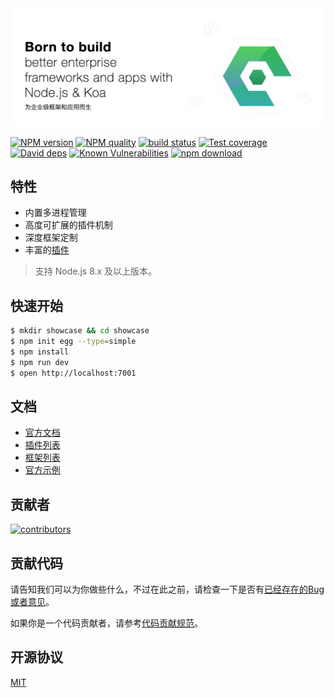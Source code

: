 <div style="text-align:center">
	<img src="docs/assets/egg-banner.png" />
</div>

[![NPM version][npm-image]][npm-url]
[![NPM quality][quality-image]][quality-url]
[![build status][travis-image]][travis-url]
[![Test coverage][codecov-image]][codecov-url]
[![David deps][david-image]][david-url]
[![Known Vulnerabilities][snyk-image]][snyk-url]
[![npm download][download-image]][download-url]

[npm-image]: https://img.shields.io/npm/v/egg.svg?style=flat-square
[npm-url]: https://npmjs.org/package/egg
[quality-image]: http://npm.packagequality.com/shield/egg.svg?style=flat-square
[quality-url]: http://packagequality.com/#?package=egg
[travis-image]: https://img.shields.io/travis/eggjs/egg.svg?style=flat-square
[travis-url]: https://travis-ci.org/eggjs/egg
[codecov-image]: https://img.shields.io/codecov/c/github/eggjs/egg.svg?style=flat-square
[codecov-url]: https://codecov.io/gh/eggjs/egg
[david-image]: https://img.shields.io/david/eggjs/egg.svg?style=flat-square
[david-url]: https://david-dm.org/eggjs/egg
[snyk-image]: https://snyk.io/test/npm/egg/badge.svg?style=flat-square
[snyk-url]: https://snyk.io/test/npm/egg
[download-image]: https://img.shields.io/npm/dm/egg.svg?style=flat-square
[download-url]: https://npmjs.org/package/egg

## 特性

- 内置多进程管理
- 高度可扩展的插件机制
- 深度框架定制
- 丰富的[插件](https://github.com/search?q=topic%3Aegg-plugin&type=Repositories)

> 支持 Node.js 8.x 及以上版本。

## 快速开始

```bash
$ mkdir showcase && cd showcase
$ npm init egg --type=simple
$ npm install
$ npm run dev
$ open http://localhost:7001
```

## 文档

- [官方文档](https://eggjs.org/zh-cn/)
- [插件列表](https://github.com/search?q=topic%3Aegg-plugin&type=Repositories)
- [框架列表](https://github.com/search?q=topic%3Aegg-framework&type=Repositories)
- [官方示例](https://github.com/eggjs/examples)

## 贡献者

[![contributors](https://badges.implements.io/api/contributors?org=eggjs&repo=egg&width=1280&size=48&padding=6&type=jpeg)](https://github.com/eggjs/egg/graphs/contributors)

## 贡献代码

请告知我们可以为你做些什么，不过在此之前，请检查一下是否有[已经存在的Bug或者意见](https://github.com/eggjs/egg/issues)。

如果你是一个代码贡献者，请参考[代码贡献规范](CONTRIBUTING.md)。

## 开源协议

[MIT](LICENSE)
